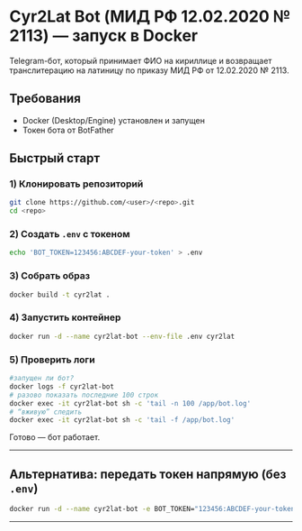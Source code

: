 # Cyr2Lat Bot (МИД РФ 12.02.2020 № 2113) — запуск в Docker

Telegram-бот, который принимает ФИО на кириллице и возвращает транслитерацию на латиницу по приказу МИД РФ от 12.02.2020 № 2113.

## Требования

* Docker (Desktop/Engine) установлен и запущен
* Токен бота от BotFather

## Быстрый старт

### 1) Клонировать репозиторий

```bash
git clone https://github.com/<user>/<repo>.git
cd <repo>
```

### 2) Создать `.env` с токеном

```bash
echo 'BOT_TOKEN=123456:ABCDEF-your-token' > .env
```

### 3) Собрать образ

```bash
docker build -t cyr2lat .
```

### 4) Запустить контейнер

```bash
docker run -d --name cyr2lat-bot --env-file .env cyr2lat
```

### 5) Проверить логи

```bash
#запущен ли бот?
docker logs -f cyr2lat-bot
# разово показать последние 100 строк
docker exec -it cyr2lat-bot sh -c 'tail -n 100 /app/bot.log'
# “вживую” следить
docker exec -it cyr2lat-bot sh -c 'tail -f /app/bot.log'


```

Готово — бот работает.

---

## Альтернатива: передать токен напрямую (без `.env`)

```bash
docker run -d --name cyr2lat-bot -e BOT_TOKEN="123456:ABCDEF-your-token" cyr2lat
```

---

